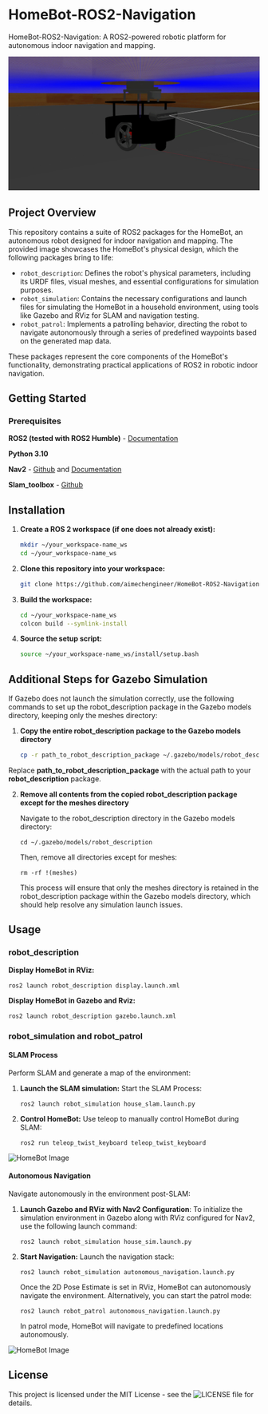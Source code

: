 # HomeBot-ROS2-Navigation
HomeBot-ROS2-Navigation: A ROS2-powered robotic platform for autonomous indoor navigation and mapping.

![HomeBot Image](mobile_robot_gazebo.gif) 

## Project Overview
This repository contains a suite of ROS2 packages for the HomeBot, an autonomous robot designed for indoor navigation and mapping. The provided image showcases the HomeBot's physical design, which the following packages bring to life:

- `robot_description`: Defines the robot's physical parameters, including its URDF files, visual meshes, and essential configurations for simulation purposes.
- `robot_simulation`: Contains the necessary configurations and launch files for simulating the HomeBot in a household environment, using tools like Gazebo and RViz for SLAM and navigation testing.
- `robot_patrol`: Implements a patrolling behavior, directing the robot to navigate autonomously through a series of predefined waypoints based on the generated map data.

These packages represent the core components of the HomeBot's functionality, demonstrating practical applications of ROS2 in robotic indoor navigation.

## Getting Started
### Prerequisites
  **ROS2 (tested with ROS2 Humble)** - [Documentation](https://docs.ros.org/en/humble/index.html)
  
  **Python 3.10**

  **Nav2** - [Github](https://github.com/ros-planning/navigation2) and [Documentation](https://docs.ros.org/en/humble/index.html)
  
  **Slam_toolbox** - [Github](https://github.com/SteveMacenski/slam_toolbox)
    
## Installation

1. **Create a ROS 2 workspace (if one does not already exist):**
   
   ```sh
   mkdir ~/your_workspace-name_ws
   cd ~/your_workspace-name_ws
   
2. **Clone this repository into your workspace:**
   
   ```sh
   git clone https://github.com/aimechengineer/HomeBot-ROS2-Navigation.git src

3. **Build the workspace:**
   ```sh
   cd ~/your_workspace-name_ws
   colcon build --symlink-install

4. **Source the setup script:**
   ```sh
   source ~/your_workspace-name_ws/install/setup.bash
   
## Additional Steps for Gazebo Simulation
If Gazebo does not launch the simulation correctly, use the following commands to set up the robot_description package in the Gazebo models directory, keeping only the meshes directory:

1. **Copy the entire robot_description package to the Gazebo models directory**
   
   ```sh
   cp -r path_to_robot_description_package ~/.gazebo/models/robot_description   
Replace **path_to_robot_description_package** with the actual path to your **robot_description** package.

2. **Remove all contents from the copied robot_description package except for the meshes directory**

   Navigate to the robot_description directory in the Gazebo models directory:

       cd ~/.gazebo/models/robot_description

   Then, remove all directories except for meshes:

       rm -rf !(meshes)
   This process will ensure that only the meshes directory is retained in the robot_description package within the Gazebo models directory, which should help resolve any simulation launch issues.

## Usage
### robot_description
**Display HomeBot in RViz:**

    ros2 launch robot_description display.launch.xml

**Display HomeBot in Gazebo and Rviz:**

    ros2 launch robot_description gazebo.launch.xml

### robot_simulation and robot_patrol
#### SLAM Process
Perform SLAM and generate a map of the environment:

1. **Launch the SLAM simulation:**
   Start the SLAM Process:

       ros2 launch robot_simulation house_slam.launch.py
       
3. **Control HomeBot:**
   Use teleop to manually control HomeBot during SLAM:
   
       ros2 run teleop_twist_keyboard teleop_twist_keyboard
   
![HomeBot Image](slam.gif)  

#### Autonomous Navigation
Navigate autonomously in the environment post-SLAM:
1. **Launch Gazebo and RViz with Nav2 Configuration**:
   To initialize the simulation environment in Gazebo along with RViz configured for Nav2, use the following launch command:

       ros2 launch robot_simulation house_sim.launch.py
   
3. **Start Navigation:**
   Launch the navigation stack:

       ros2 launch robot_simulation autonomous_navigation.launch.py

   Once the 2D Pose Estimate is set in RViz, HomeBot can autonomously navigate the environment. Alternatively, you can start the patrol mode:

       ros2 launch robot_patrol autonomous_navigation.launch.py 
   In patrol mode, HomeBot will navigate to predefined locations autonomously.

![HomeBot Image](navigation.gif) 

## License

This project is licensed under the MIT License - see the ![LICENSE](LICENSE)  file for details.

